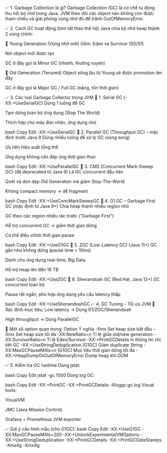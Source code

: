 ✅ 1. Garbage Collection là gì?
Garbage Collection (GC) là cơ chế tự động thu hồi bộ nhớ trong Java. JVM theo dõi các object nào không còn được tham chiếu và giải phóng vùng nhớ đó để tránh OutOfMemoryError.

✅ 2. Cách GC hoạt động (tóm tắt theo thế hệ)
Java chia bộ nhớ heap thành 2 vùng chính:

🔸 Young Generation (Vùng nhớ mới)
Gồm: Eden và Survivor (S0/S1)

Nơi object mới được tạo

GC ở đây gọi là Minor GC (nhanh, thường xuyên)

🔸 Old Generation (Tenured)
Object sống lâu từ Young sẽ được promotion lên đây

GC ở đây gọi là Major GC / Full GC (nặng, tốn thời gian)

✅ 3. Các loại Garbage Collector trong JVM
🔹 1. Serial GC (-XX:+UseSerialGC)
Dùng 1 luồng để GC

Tạm dừng toàn bộ ứng dụng (Stop The World)

Thích hợp cho máy đơn nhân, ứng dụng nhỏ

bash
Copy
Edit
-XX:+UseSerialGC
🔹 2. Parallel GC (Throughput GC) – mặc định trước Java 9
Dùng nhiều luồng để xử lý GC (song song)

Ưu tiên hiệu suất tổng thể

Ứng dụng không cần đáp ứng thời gian thực

bash
Copy
Edit
-XX:+UseParallelGC
🔹 3. CMS (Concurrent Mark-Sweep GC) (đã deprecated từ Java 9)
Là GC concurrent đầu tiên

Quét và dọn dẹp Old Generation mà giảm Stop-The-World

Không compact memory → dễ fragment

bash
Copy
Edit
-XX:+UseConcMarkSweepGC
🔹 4. G1 GC – Garbage First GC (mặc định từ Java 9+)
Chia heap thành nhiều region nhỏ

GC theo các region nhiều rác trước ("Garbage First")

Hỗ trợ concurrent GC → giảm thời gian dừng

Có thể điều chỉnh thời gian pause

bash
Copy
Edit
-XX:+UseG1GC
🔹 5. ZGC (Low-Latency GC) (Java 11+)
GC gần như không dừng (pause time < 10ms)

Dành cho ứng dụng real-time, Big Data

Hỗ trợ heap lên đến 16 TB

bash
Copy
Edit
-XX:+UseZGC
🔹 6. Shenandoah GC (Red Hat, Java 12+)
GC concurrent toàn bộ

Pause rất ngắn, phù hợp ứng dụng yêu cầu latency thấp

bash
Copy
Edit
-XX:+UseShenandoahGC
✅ 4. GC Tuning – Tối ưu JVM
🔹 Xác định mục tiêu:
Low latency → Dùng G1/ZGC/Shenandoah

High throughput → Dùng ParallelGC

🔹 Một số option quan trọng:
Option	Ý nghĩa
-Xms<size>	Set heap size bắt đầu
-Xmx<size>	Set heap size tối đa
-XX:NewRatio=n	Tỉ lệ giữa old/new generation
-XX:SurvivorRatio=n	Tỉ lệ Eden/Survivor
-XX:+PrintGCDetails	In thông tin chi tiết GC
-XX:+UseStringDeduplication	(G1GC) Giảm duplicate String
-XX:MaxGCPauseMillis=n	(G1GC) Mục tiêu thời gian dừng tối đa
-XX:+HeapDumpOnOutOfMemoryError	Dump heap khi OOM

✅ 5. Kiểm tra GC runtime
Dùng jstat:

bash
Copy
Edit
jstat -gc <pid> 1000
Dùng log GC:

bash
Copy
Edit
-XX:+PrintGC -XX:+PrintGCDetails -Xloggc:gc.log
Visual tools:

VisualVM

JMC (Java Mission Control)

Grafana + Prometheus JVM exporter

✅ Gợi ý cấu hình mẫu (cho G1GC):
bash
Copy
Edit
-XX:+UseG1GC
-XX:MaxGCPauseMillis=200
-XX:+UnlockExperimentalVMOptions
-XX:+UseStringDeduplication
-XX:+PrintGCDetails
-XX:+PrintGCDateStamps
-Xms4g -Xmx4g